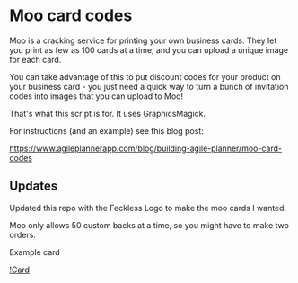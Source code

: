 # Moo card codes

Moo is a cracking service for printing your own business cards. They let
you print as few as 100 cards at a time, and you can upload a unique
image for each card.

You can take advantage of this to put discount codes for your product on
your business card - you just need a quick way to turn a bunch of
invitation codes into images that you can upload to Moo!

That's what this script is for. It uses GraphicsMagick.

For instructions (and an example) see this blog post:

<https://www.agileplannerapp.com/blog/building-agile-planner/moo-card-codes>

## Updates

Updated this repo with the Feckless Logo to make the moo cards I wanted.

Moo only allows 50 custom backs at a time, so you might have to make two orders.

Example card

[!Card](./example_card.png)
